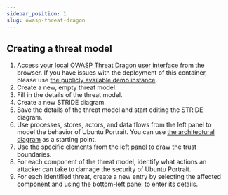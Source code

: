 ```yaml
---
sidebar_position: 1
slug: owasp-threat-dragon
---
```


## Creating a threat model

1. Access [your local OWASP Threat Dragon user interface](http://localhost:3000) from the browser. If you have issues with the deployment of this container, please use [the publicly available demo instance](https://www.threatdragon.com).
2. Create a new, empty threat model.
3. Fill in the details of the threat model.
4. Create a new STRIDE diagram.
5. Save the details of the threat model and start editing the STRIDE diagram.
6. Use processes, stores, actors, and data flows from the left panel to model the behavior of Ubuntu Portrait. You can use [the architectural diagram](/ubuntu-portrait/architecture) as a starting point.
7. Use the specific elements from the left panel to draw the trust boundaries.
8. For each component of the threat model, identify what actions an attacker can take to damage the security of Ubuntu Portrait.
9. For each identified threat, create a new entry by selecting the affected component and using the bottom-left panel to enter its details.